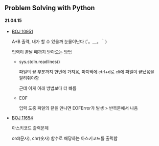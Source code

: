 ## Problem Solving with Python



#### 21.04.15

- [BOJ 10951](../master/src/boj_10951.python)

  A+B 출력, 내가 할 수 있을까 눈물이난다 (´。＿。｀) 
  
  입력이 끝날 때까지 받아오는 방법
  
  - sys.stdin.readlines() 
  
    파일의 끝 부분까지 한번에 가져옴, 마지막에 ctrl+d로 cli에 파일이 끝났음을 알려줘야함
    
    근데 이게 아래 방법보다 더 빠름
    
  - EOF
    
    입력 도중 파일의 끝을 만나면 EOFError가 발생 > 반복문에서 나옴
    
 
- [BOJ 11654](../master/src/boj_11654.python)

    아스키코드 출력문제
     
    ord(문자), chr(숫자) 함수로 해당하는 아스키코드를 출력함
    
